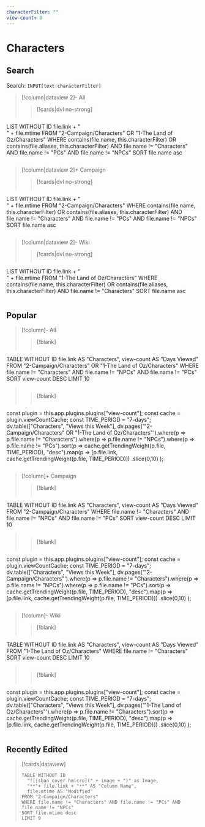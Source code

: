 ```yaml
---
characterFilter: ""
view-count: 8
---
```

# Characters
## Search
Search: `INPUT[text:characterFilter]`
>[!column|dataview 2]- All
>>[!cards|dvl no-strong] 
>> <br>
>>
>>```dataview
LIST WITHOUT ID file.link + "<br>" + file.mtime
FROM "2-Campaign/Characters" OR "1-The Land of Oz/Characters"
WHERE contains(file.name, this.characterFilter) OR contains(file.aliases, this.characterFilter) AND file.name != "Characters" AND file.name != "PCs" AND file.name != "NPCs" 
SORT file.name asc
>>```

>[!column|dataview 2]+ Campaign 
>>[!cards|dvl no-strong] 
>> <br>
>>
>>```dataview
LIST WITHOUT ID file.link + "<br>" + file.mtime
FROM "2-Campaign/Characters"
WHERE contains(file.name, this.characterFilter) OR contains(file.aliases, this.characterFilter) AND file.name != "Characters" AND file.name != "PCs" AND file.name != "NPCs" 
SORT file.name asc
>>```

>[!column|dataview 2]- Wiki
>>[!cards|dvl no-strong] 
>> <br>
>>
>>```dataview
LIST WITHOUT ID file.link + "<br>" + file.mtime
FROM "1-The Land of Oz/Characters"
WHERE contains(file.name, this.characterFilter) OR contains(file.aliases, this.characterFilter) AND file.name != "Characters"
SORT file.name asc
>>```

## Popular
>[!column]- All
>>[!blank]
>>```dataview 
TABLE WITHOUT ID 
file.link AS "Characters",
view-count AS "Days Viewed"
FROM "2-Campaign/Characters" OR "1-The Land of Oz/Characters"
WHERE file.name != "Characters" AND file.name != "NPCs" AND file.name != "PCs"
SORT view-count DESC
LIMIT 10
>>```
>
>>[!blank]
>>```dataviewjs 
const plugin = this.app.plugins.plugins["view-count"]; const cache = plugin.viewCountCache; const TIME_PERIOD = "7-days"; dv.table(["Characters", "Views this Week"], dv.pages('"2-Campaign/Characters" OR "1-The Land of Oz/Characters"').where(p => p.file.name != "Characters").where(p => p.file.name != "NPCs").where(p => p.file.name != "PCs").sort(p => cache.getTrendingWeight(p.file, TIME_PERIOD), "desc").map(p => [p.file.link, cache.getTrendingWeight(p.file, TIME_PERIOD)]) .slice(0,10) );
>>```

>[!column]+ Campaign
>>[!blank]
>>```dataview 
TABLE WITHOUT ID 
file.link AS "Characters",
view-count AS "Days Viewed"
FROM "2-Campaign/Characters"
WHERE file.name != "Characters" AND file.name != "NPCs" AND file.name != "PCs"
SORT view-count DESC
LIMIT 10
>>```
>
>>[!blank]
>>```dataviewjs 
const plugin = this.app.plugins.plugins["view-count"]; const cache = plugin.viewCountCache; const TIME_PERIOD = "7-days"; dv.table(["Characters", "Views this Week"], dv.pages('"2-Campaign/Characters"').where(p => p.file.name != "Characters").where(p => p.file.name != "NPCs").where(p => p.file.name != "PCs").sort(p => cache.getTrendingWeight(p.file, TIME_PERIOD), "desc").map(p => [p.file.link, cache.getTrendingWeight(p.file, TIME_PERIOD)]) .slice(0,10) );
>>```

>[!column]- Wiki
>>[!blank]
>>```dataview 
TABLE WITHOUT ID 
file.link AS "Characters",
view-count AS "Days Viewed"
FROM "1-The Land of Oz/Characters"
WHERE file.name != "Characters"
SORT view-count DESC
LIMIT 10
>>```
>
>>[!blank]
>>```dataviewjs 
const plugin = this.app.plugins.plugins["view-count"]; const cache = plugin.viewCountCache; const TIME_PERIOD = "7-days"; dv.table(["Characters", "Views this Week"], dv.pages('"1-The Land of Oz/Characters"').where(p => p.file.name != "Characters").sort(p => cache.getTrendingWeight(p.file, TIME_PERIOD), "desc").map(p => [p.file.link, cache.getTrendingWeight(p.file, TIME_PERIOD)]) .slice(0,10) );
>>```

## Recently Edited
> [!cards|dataview]
> ```dataview
> TABLE WITHOUT ID
> 	"![|sban cover hmicro](" + image + ")" as Image,
> 	"**"+ file.link + "**" AS "Column Name",
> 	file.mtime AS "Modified"
> FROM "2-Campaign/Characters"
> WHERE file.name != "Characters" AND file.name != "PCs" AND file.name != "NPCs"
> SORT file.mtime desc
> LIMIT 9
> ```
